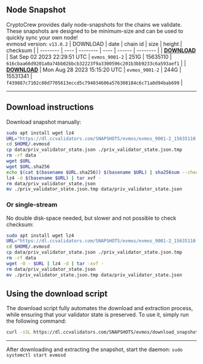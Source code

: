 ## Node Snapshot
CryptoCrew provides daily node-snapshots for the chains we validate. These snapshots are designed to be minimum-size and can be used to quickly sync your own node!  
evmosd version: `v13.0.2`
| DOWNLOAD | date | chain id | size | height | checksum |
| -------- | ---- | -------- | ---- | ------ | -------- |
| **[DOWNLOAD](https://dl.ccvalidators.com/SNAPSHOTS/$CHAIN_NAME/evmos_9001-2_15635110.tar.lz4)** | Sat Sep 02 2023 22:29:51 UTC | `evmos_9001-2` | 251G | 15635110 | `616cbaa66d9201a0a74bb02bbcb32223f9a3300596c201b3bb9233c6a593aef1` |
| **[DOWNLOAD](https://dl.ccvalidators.com/SNAPSHOTS/$CHAIN_NAME/evmos_9001-2_15531341.tar.lz4)** | Mon Aug 28 2023 15:15:20 UTC | `evmos_9001-2` | 244G | 15531341 | `f439887c7102c80d7705613eccd5c794034606a576308184c6c71a0d94bab699` |

---

## Download instructions
Download snapshot manually:
```sh
sudo apt install wget lz4
URL="https://dl.ccvalidators.com/SNAPSHOTS/evmos/evmos_9001-2_15635110.tar.lz4"
cd $HOME/.evmosd
cp data/priv_validator_state.json ./priv_validator_state.json.tmp
rm -rf data
wget $URL
wget $URL.sha256
echo $(cat $(basename $URL.sha256)) $(basename $URL) | sha256sum --check
lz4 -d $(basename $URL) | tar xvf -
rm data/priv_validator_state.json
mv ./priv_validator_state.json.tmp data/priv_validator_state.json
```

### Or single-stream
No double disk-space needed, but slower and not possible to check checksum:
```sh
sudo apt install wget lz4
URL="https://dl.ccvalidators.com/SNAPSHOTS/evmos/evmos_9001-2_15635110.tar.lz4"
cd $HOME/.evmosd
cp data/priv_validator_state.json ./priv_validator_state.json.tmp
rm -rf data
wget -O - $URL | lz4 -d | tar -xvf -
rm data/priv_validator_state.json
mv ./priv_validator_state.json.tmp data/priv_validator_state.json
```





## Using the download script

The download script fully automates the download and extraction process, while ensuring that your validator state is preserved. To use it, simply run the following command:
```sh
curl -sSL https://dl.ccvalidators.com/SNAPSHOTS/evmos/download_snapshot.sh | bash
```
---

After downloading and extracting the snapshot, start the daemon: `sudo systemctl start evmosd`


